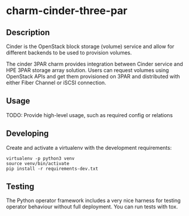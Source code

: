 # charm-cinder-three-par

## Description


Cinder is the OpenStack block storage (volume) service and allow for different backends to be used to provision volumes.

The cinder 3PAR charm provides integration between Cinder service and HPE 3PAR storage array solution. Users can request volumes using OpenStack APIs and get them provisioned on 3PAR and distributed with either Fiber Channel or iSCSI connection.

## Usage

TODO: Provide high-level usage, such as required config or relations


## Developing

Create and activate a virtualenv with the development requirements:

    virtualenv -p python3 venv
    source venv/bin/activate
    pip install -r requirements-dev.txt

## Testing

The Python operator framework includes a very nice harness for testing
operator behaviour without full deployment. You can run tests with tox.
